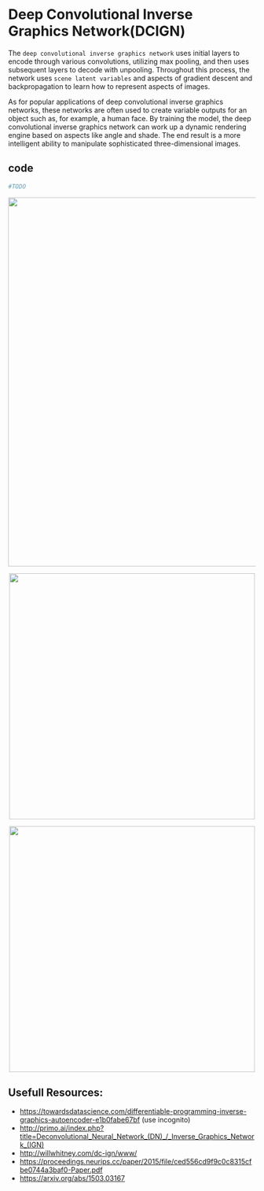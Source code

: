 # Deep Convolutional Inverse Graphics Network(DCIGN)
The `deep convolutional inverse graphics network` uses initial layers to encode through various convolutions, utilizing max pooling, and then uses subsequent layers to decode with unpooling. Throughout this process, the network uses `scene latent variables` and aspects of gradient descent and backpropagation to learn how to represent aspects of images.

As for popular applications of deep convolutional inverse graphics networks, these networks are often used to create variable outputs for an object such as, for example, a human face. By training the model, the deep convolutional inverse graphics network can work up a dynamic rendering engine based on aspects like angle and shade. The end result is a more intelligent ability to manipulate sophisticated three-dimensional images.

## code 
```python 
#TODO
```
<!-- [`python3 sample_keras.py`](./sample_keras.py)   -->
<!-- [`python3 sample_pytorch.py`](./sample_pytorch.py)   -->
<!-- [`python3 sample_scratch.py`](./sample_scratch.py)   -->

<p align="center">
  <img src="https://bismex.github.io/assets/images/DCIGN01.png"  width="750px">
</p>
<p align="center">
  <img src="https://camo.githubusercontent.com/b07bc66f887b69f849a0d29462bc30669f19187a08010a86cc882fd9fdb99383/687474703a2f2f692e696d6775722e636f6d2f756b6f4d5378742e676966"  width="500px">
</p>
<p align="center">
  <img src="https://encrypted-tbn0.gstatic.com/images?q=tbn:ANd9GcRL-J2DjqJ76cHOhlHtvfRW88dctdDgbfvDrA&usqp=CAU"  width="500px">
</p>

## Usefull Resources:
+ https://towardsdatascience.com/differentiable-programming-inverse-graphics-autoencoder-e1b0fabe67bf (use incognito)
+ http://primo.ai/index.php?title=Deconvolutional_Neural_Network_(DN)_/_Inverse_Graphics_Network_(IGN)
+ http://willwhitney.com/dc-ign/www/
+ https://proceedings.neurips.cc/paper/2015/file/ced556cd9f9c0c8315cfbe0744a3baf0-Paper.pdf
+ https://arxiv.org/abs/1503.03167